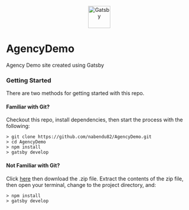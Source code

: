 
<p align="center">
  <a href="https://www.gatsbyjs.org">
    <img alt="Gatsby" src="https://www.gatsbyjs.org/monogram.svg" width="60" />
  </a>
</p>

# AgencyDemo
Agency Demo site created using Gatsby

### Getting Started

There are two methods for getting started with this repo.

#### Familiar with Git?
Checkout this repo, install dependencies, then start the process with the following:

```
> git clone https://github.com/nabendu82/AgencyDemo.git
> cd AgencyDemo
> npm install
> gatsby develop
```

#### Not Familiar with Git?
Click [here](https://github.com/nabendu82/AgencyDemo/archive/master.zip) then download the .zip file.  Extract the contents of the zip file, then open your terminal, change to the project directory, and:

```
> npm install
> gatsby develop
```



